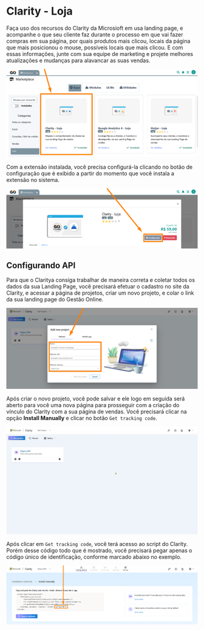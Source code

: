 # Clarity - Loja

Faça uso dos recursos do Clarity da Microsioft em usa landing page, e acompanhe o que seu cliente faz durante o processo em que vai fazer compras em sua página, por quais produtos mais clicou, locais da página que mais posicionou o mouse, possíveis locais que mais clicou. E com essas informações, junte com sua equipe de marketing e projete melhores atualizações e mudanças para alavancar as suas vendas.

![](/erp-v2/assets/marketplace/clarity_loja/extensao_clarity_loja_01.png)

Com a extensão instalada, você precisa configurá-la clicando no botão de configuração que é exibido a partir do momento que você instala a extensão no sistema.

![](/erp-v2/assets/marketplace/clarity_loja/extensao_clarity_loja_02.png)

## Configurando API

Para que o Claritya consiga trabalhar de maneira correta e coletar todos os dados da sua Landing Page, você precisará efetuar o cadastro no site da Clarity, e acessar a página de projetos, criar um novo projeto, e colar o link da sua landing page do Gestão Online.

![](/erp-v2/assets/marketplace/clarity_loja/extensao_clarity_loja_03.png)

Após criar o novo projeto, você pode salvar e ele logo em seguida será aberto para você uma nova página para prosseguir com a criação do vínculo do Clarity com a sua página de vendas. Você precisará clicar na opção **Install Manually** e clicar no botão `Get tracking code`.

![](/erp-v2/assets/marketplace/clarity_loja/extensao_clarity_loja_04.gif)

Após clicar em `Get tracking code`, você terá acesso ao script do Clarity. Porém desse código todo que é mostrado, você precisará pegar apenas o código único de identificação, conforme marcado abaixo no exemplo.

![](/erp-v2/assets/marketplace/clarity_loja/extensao_clarity_loja_05.png)